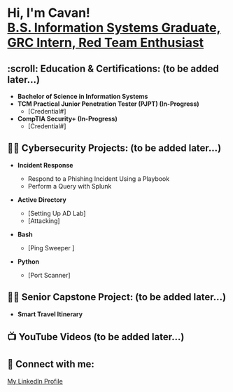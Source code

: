 <h1>Hi, I'm Cavan! <br/> <a href="https://www.linkedin.com/in/cavan-fowler59/">B.S. Information Systems Graduate, GRC Intern, Red Team Enthusiast</a></h1>

<h2>:scroll: Education & Certifications: (to be added later...)</h2>

- <b>Bachelor of Science in Information Systems</b>
- <b>TCM Practical Junior Penetration Tester (PJPT) (In-Progress)</b>
  - [Credential#]
- <b>CompTIA Security+ (In-Progress)</b>
  - [Credential#]

<h2>👨‍💻 Cybersecurity Projects: (to be added later...)</h2>

- <b>Incident Response</b>
  - Respond to a Phishing Incident Using a Playbook
  - Perform a Query with Splunk

- <b>Active Directory</b>
  - [Setting Up AD Lab]
  - [Attacking]

- <b>Bash</b>
  - [Ping Sweeper ]
    
- <b>Python</b>
  - [Port Scanner]

<h2>👨‍💻 Senior Capstone Project: (to be added later...)</h2>

- <b>Smart Travel Itinerary</b>

<h2>📺 YouTube Videos (to be added later...)</h2>

<h2> 🤳 Connect with me:</h2>

<a href="https://www.linkedin.com/in/cavan-fowler59/">My LinkedIn Profile</a>
